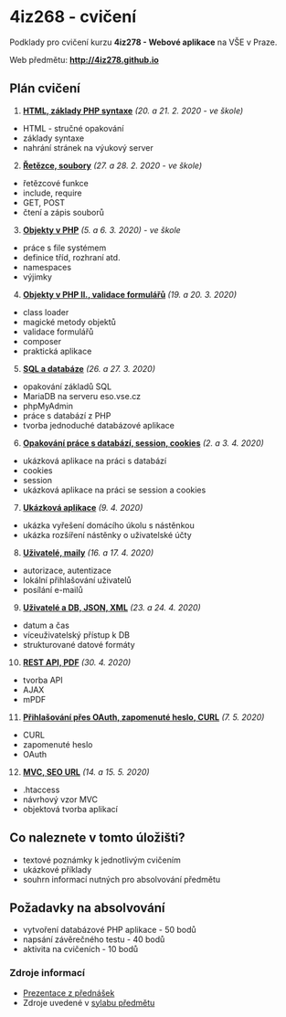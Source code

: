 # 4iz268 - cvičení

Podklady pro cvičení kurzu **4iz278 - Webové aplikace** na VŠE v Praze.

Web předmětu: **http://4iz278.github.io**

## Plán cvičení

1. **[HTML, základy PHP syntaxe](./01-html-zaklady-php/)** *(20. a 21. 2. 2020 - ve škole)*
  * HTML - stručné opakování
  * základy syntaxe
  * nahrání stránek na výukový server
2. **[Řetězce, soubory](./02-retezce-soubory)** *(27. a 28. 2. 2020 - ve škole)*
  * řetězcové funkce
  * include, require
  * GET, POST
  * čtení a zápis souborů
3. **[Objekty v PHP](./03-objekty)** *(5. a 6. 3. 2020) - ve škole*
  * práce s file systémem
  * definice tříd, rozhraní atd.
  * namespaces
  * výjimky
4. **[Objekty v PHP II., validace formulářů](./04-objekty-II-validace)** *(19. a 20. 3. 2020)*
  * class loader
  * magické metody objektů
  * validace formulářů
  * composer
  * praktická aplikace
5. **[SQL a databáze](./05-sql-databaze)** *(26. a 27. 3. 2020)*
  * opakování základů SQL
  * MariaDB na serveru eso.vse.cz
  * phpMyAdmin
  * práce s databází z PHP
  * tvorba jednoduché databázové aplikace
6. **[Opakování práce s databází, session, cookies](./06-session-cookies)** *(2. a 3. 4. 2020)*
  * ukázková aplikace na práci s databází
  * cookies
  * session  
  * ukázková aplikace na práci se session a cookies
7. **[Ukázková aplikace](./07-ukazkova-aplikace)** *(9. 4. 2020)*  
  * ukázka vyřešení domácího úkolu s nástěnkou
  * ukázka rozšíření nástěnky o uživatelské účty
8. **[Uživatelé, maily](./08-uzivatele-maily)** *(16. a 17. 4. 2020)*
  * autorizace, autentizace
  * lokální přihlašování uživatelů
  * posílání e-mailů
9. **[Uživatelé a DB, JSON, XML](./09-uzivatele-db-json-xml)** *(23. a 24. 4. 2020)* 
  * datum a čas
  * víceuživatelský přístup k DB
  * strukturované datové formáty
10. **[REST API, PDF](./10-rest-api-pdf)** *(30. 4. 2020)*
  * tvorba API
  * AJAX
  * mPDF 
11. **[Přihlašování přes OAuth, zapomenuté heslo, CURL](./11-oauth-curl)** *(7. 5. 2020)*  
  * CURL  
  * zapomenuté heslo
  * OAuth
12. **[MVC, SEO URL](./12-mvc-seo-url)** *(14. a 15. 5. 2020)*   
  * .htaccess
  * návrhový vzor MVC
  * objektová tvorba aplikací  

## Co naleznete v tomto úložišti?

 * textové poznámky k jednotlivým cvičením
 * ukázkové příklady
 * souhrn informací nutných pro absolvování předmětu

## Požadavky na absolvování
 * vytvoření databázové PHP aplikace - 50 bodů
 * napsání závěrečného testu - 40 bodů
 * aktivita na cvičeních - 10 bodů

### Zdroje informací
 * [Prezentace z přednášek](http://4iz278.github.io/prednasky/)
 * Zdroje uvedené v [sylabu předmětu](https://insis.vse.cz/katalog/syllabus.pl?predmet=156338)
